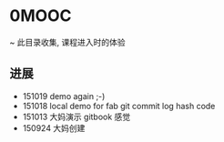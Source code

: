 # 0MOOC
~ 此目录收集, 课程进入时的体验

## 进展
- 151019 demo again ;-)
- 151018 local demo for fab
    git commit log hash code
- 151013 大妈演示 gitbook 感觉
- 150924 大妈创建
